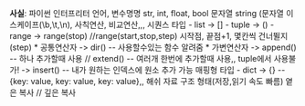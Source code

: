 **사실**: 파이썬 인터프리터 언어,
          변수명명 str, int, float, bool
          문자열 string (문자열 이스케이프(\b,\t,\n), 사칙연산, 비교연산,,,
          시퀀스 타입 - list -> []
                      - tuple -> ()
                      - range -> range(stop) //range(start,stop,step) 시작점, 끝점+1, 몇칸씩 건너뛸지(step)
                            * 공통연산자 -> dir() -- 사용할수있는 함수 알려줌
                            * 가변연산자 -> append() -- 하나 추가할때 사용 // extend() -- 여러개 한번에 추가할때 사용,, tuple에서 사용불가!
                                         -> insert() -- 내가 원하는 인덱스에 원소 추가 가능
          매핑형 타입 - dict -> {}  -- {key: value, key: value, key: value},, 해쉬 자료 구조 형태(저장,읽기 속도 빠름)
          옅은 복사 // 깊은 복사
          
      
